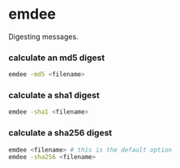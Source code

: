 # emdee

Digesting messages.

### calculate an md5 digest
```bash
emdee -md5 <filename>
```

### calculate a sha1 digest
```bash
emdee -sha1 <filename>
```

### calculate a sha256 digest
```bash
emdee <filename> # this is the default option
emdee -sha256 <filename>
```
